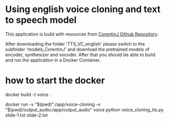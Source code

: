 # Using english voice cloning and text to speech model

This application is build with resources from [CorentinJ Github Repository](https://github.com/CorentinJ/Real-Time-Voice-Cloning/wiki/Pretrained-models). 

After downloading the folder 'TTS_VC_english' please switch to the subfolder 'models_CorentinJ' and download the pretrained models of encoder, synthesizer and vocoder. After that you should be able to build and run the application in a Docker Container.



# how to start the docker 

docker build -t voice .

docker run -v "$(pwd)":/app/voice-cloning -v "$(pwd)/output_audio:/app/output_audio" voice python voice_cloning_tts.py slide-1.txt slide-2.txt